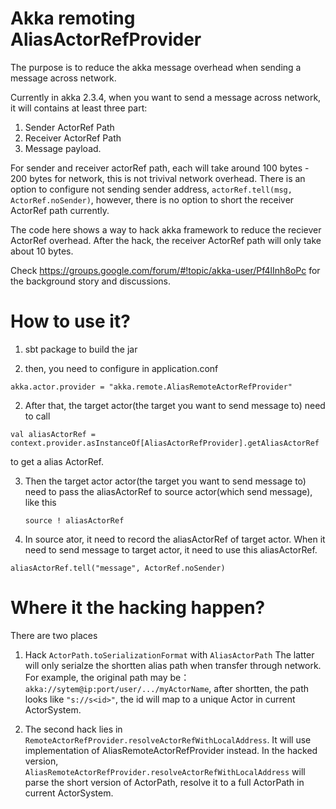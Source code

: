 Akka remoting AliasActorRefProvider
==================================

The purpose is to reduce the akka message overhead when sending a message across network.

Currently in akka 2.3.4, when you want to send a message across network, it will contains at least three part:

1. Sender ActorRef Path
2. Receiver ActorRef Path
3. Message payload.

For sender and receiver actorRef path, each will take around 100 bytes - 200 bytes for network, this is not trivival network overhead. There is an option to configure not sending sender address, ```actorRef.tell(msg, ActorRef.noSender)```, however, there is no option to short the receiver ActorRef path currently. 


The code here shows a way to hack akka framework to reduce the reciever ActorRef overhead. After the hack, the receiver ActorRef path will only take about 10 bytes.


Check https://groups.google.com/forum/#!topic/akka-user/Pf4lInh8oPc for the background story and discussions.


How to use it?
==================================

1. sbt package to build the jar

2. then, you need to configure in application.conf 

  ```
  akka.actor.provider = "akka.remote.AliasRemoteActorRefProvider"
  ``` 
2. After that, the target actor(the target you want to send message to) need to call 

  ```
  val aliasActorRef = context.provider.asInstanceOf[AliasActorRefProvider].getAliasActorRef
  ``` 
  to get a alias ActorRef.

3. Then the target actor actor(the target you want to send message to) need to pass the aliasActorRef to source actor(which send message), like this

   ```
   source ! aliasActorRef
   ```

4. In source ator, it need to record the aliasActorRef of target actor. When it need to send message to target actor, it need to use this aliasActorRef.

  ```
  aliasActorRef.tell("message", ActorRef.noSender)
  ```

Where it the hacking happen?
==================================
There are two places

1. Hack ```ActorPath.toSerializationFormat``` with ```AliasActorPath```
The latter will only serialze the shortten alias path when transfer through network. For example, the original path may be：``` akka://sytem@ip:port/user/.../myActorName```, 
after shortten, the path looks like ```"s://s<id>"```, the id will map to a unique Actor in current ActorSystem.

2. The second hack lies in ```RemoteActorRefProvider.resolveActorRefWithLocalAddress```. It will use implementation of AliasRemoteActorRefProvider instead.
In the hacked version,``` AliasRemoteActorRefProvider.resolveActorRefWithLocalAddress``` will parse the short version of ActorPath, resolve it to a full ActorPath in current ActorSystem. 





